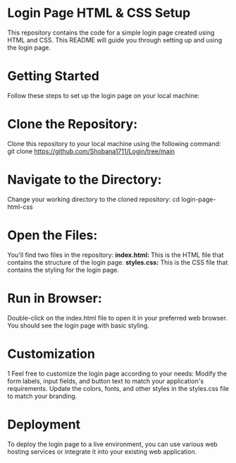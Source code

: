 # Login Page HTML & CSS Setup
This repository contains the code for a simple login page created using HTML and CSS. This README will guide you through setting up and using the login page.

# Getting Started
Follow these steps to set up the login page on your local machine:

# **Clone the Repository:** 
Clone this repository to your local machine using the following command:
git clone https://github.com/Shobana1711/Login/tree/main
# **Navigate to the Directory:** 
Change your working directory to the cloned repository:
cd login-page-html-css
# **Open the Files:** 
You'll find two files in the repository:
 **index.html:** This is the HTML file that contains the structure of the login page.
 **styles.css:** This is the CSS file that contains the styling for the login page.
# **Run in Browser:** 
Double-click on the index.html file to open it in your preferred web browser. You should see the login page with basic styling.
# **Customization**
  1 Feel free to customize the login page according to your needs:
         Modify the form labels, input fields, and button text to match your application's requirements.
         Update the colors, fonts, and other styles in the styles.css file to match your branding.
# **Deployment**
To deploy the login page to a live environment, you can use various web hosting services or integrate it into your existing web application.
